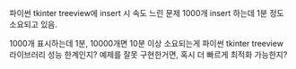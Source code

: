 파이썬 tkinter treeview에 insert 시 속도 느린 문제
1000개 insert 하는데 1분 정도 소요되고 있음.

1000개 표시하는데 1분, 10000개면 10분 이상 소요되는게
파이썬 tkinter treeview 라이브러리 성능 한계인지?
예제를 잘못 구현한거면, 혹시 더 빠르게 최적화 가능한지?
